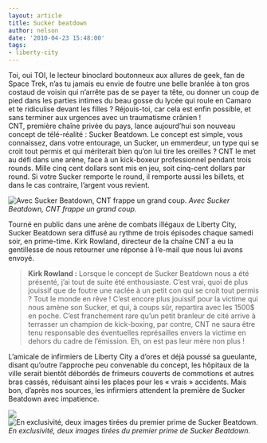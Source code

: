 ```yaml
---
layout: article
title: Sucker beatdown
author: nelson
date: '2010-04-23 15:48:00'
tags:
- liberty-city
---
```


Toi, oui TOI, le lecteur binoclard boutonneux aux allures de geek, fan de Space Trek, n’as tu jamais eu envie de foutre une belle branlée à ton gros costaud de voisin qui n’arrête pas de se payer ta tête, ou donner un coup de pied dans les parties intimes du beau gosse du lycée qui roule en Camaro et te ridiculise devant les filles ? Réjouis-toi, car cela est enfin possible, et sans terminer aux urgences avec un traumatisme crânien !  
CNT, première chaîne privée du pays, lance aujourd’hui son nouveau concept de télé-réalité : Sucker Beatdown. Le concept est simple, vous connaissez, dans votre entourage, un Sucker, un emmerdeur, un type qui se croit tout permis et qui mériterait bien qu’on lui tire les oreilles ? CNT le met au défi dans une arène, face à un kick-boxeur professionnel pendant trois rounds. Mille cinq cent dollars sont mis en jeu, soit cinq-cent dollars par round. Si votre Sucker remporte le round, il remporte aussi les billets, et dans le cas contraire, l’argent vous revient.

![Avec Sucker Beatdown, CNT frappe un grand coup.](/content/images/2007/06/EFLC-2010-04-22-18-23-21-35-Medium.jpg)
_Avec Sucker Beatdown, CNT frappe un grand coup._

Tourné en public dans une arène de combats illégaux de Liberty City, Sucker Beatdown sera diffusé au rythme de trois épisodes chaque samedi soir, en prime-time. Kirk Rowland, directeur de la chaîne CNT a eu la gentillesse de nous retourner une réponse à l’e-mail que nous lui avons envoyé.

> **Kirk Rowland :** Lorsque le concept de Sucker Beatdown nous a été présenté, j’ai tout de suite été enthousiaste. C’est vrai, quoi de plus jouissif que de foutre une raclée à un petit con qui se croit tout permis ? Tout le monde en rêve ! C’est encore plus jouissif pour la victime qui nous amène son Sucker, et qui, à coups sûr, repartira avec les 1500$ en poche. C’est franchement rare qu’un petit branleur de cité arrive à terrasser un champion de kick-boxing, par contre, CNT ne saura être tenu responsable des éventuelles représailles envers la victime en dehors du cadre de l’émission. Eh, on est pas leur mère non plus !

L’amicale de infirmiers de Liberty City a d’ores et déjà poussé sa gueulante, disant qu’outre l’approche peu convenable du concept, les hôpitaux de la ville serait bientôt débordés de frimeurs couverts de commotions et autres bras cassés, réduisant ainsi les places pour les « vrais » accidents. Mais bon, d’après nos sources, les infirmiers attendent la première de Sucker Beatdown avec impatience.

![](/content/images/2007/06/suckerbeatdown-Medium.jpg)
![En exclusivité, deux images tirées du premier prime de Sucker Beatdown.](/content/images/2007/06/suckerbeatdown2-Medium.jpg)
_En exclusivité, deux images tirées du premier prime de Sucker Beatdown._

<!--kg-card-end: markdown-->
